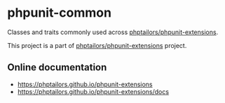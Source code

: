 # phpunit-common

Classes and traits commonly used across [phptailors/phpunit-extensions](https://github.com/phptailors/phpunit-extensions).

This project is a part of [phptailors/phpunit-extensions](https://github.com/phptailors/phpunit-extensions) project.

## Online documentation

- https://phptailors.github.io/phpunit-extensions
- https://phptailors.github.io/phpunit-extensions/docs
